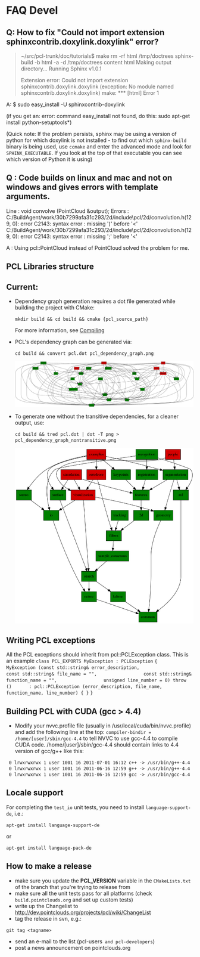 # FAQ Devel

## Q: How to fix "Could not import extension sphinxcontrib.doxylink.doxylink" error?

> ~/src/pcl-trunk/doc/tutorials$ make
> rm -rf html /tmp/doctrees
> sphinx-build -b html -a -d /tmp/doctrees content html
> Making output directory...
> Running Sphinx v1.0.1
> 
> Extension error:
> Could not import extension sphinxcontrib.doxylink.doxylink (exception: No module named sphinxcontrib.doxylink.doxylink)
> make: *** [html] Error 1

A: $ sudo easy_install -U sphinxcontrib-doxylink

(if you get an: error: command easy_install not found, do this: sudo apt-get install python-setuptools*)

(Quick note: If the problem persists, sphinx may be using a version of python for which doxylink is not installed - to find out which `sphinx-build` binary is being used, use `ccmake` and enter the advanced mode and look for `SPHINX_EXECUTABLE`. If you look at the top of that executable you can see which version of Python it is using)

## Q : Code builds on linux and mac and not on windows and gives errors with template arguments.

Line : void convolve (PointCloud<PointT> &output);
Errors : 
C:/BuildAgent/work/30b7299afa31c293/2d/include\pcl/2d/convolution.h(129, 0): error C2143: syntax error : missing ')'
before '<'
C:/BuildAgent/work/30b7299afa31c293/2d/include\pcl/2d/convolution.h(129, 0): error C2143: syntax error : missing ';'
before '<'

A : Using pcl::PointCloud instead of PointCloud solved the problem for me.

## PCL Libraries structure

## Current:

* Dependency graph generation requires a dot file generated while building the project with CMake:
  ```
  mkdir build && cd build && cmake {pcl_source_path}
  ```
  For more information, see [Compiling](https://github.com/PointCloudLibrary/pcl#compiling)

* PCL's dependency graph can be generated via:
  ```
  cd build && convert pcl.dot pcl_dependency_graph.png
  ```
  ![Dependency Graph](images/pcl_dependency_graph.png)

* To generate one without the transitive dependencies, for a cleaner output, use:
  ```
  cd build && tred pcl.dot | dot -T png > pcl_dependency_graph_nontransitive.png
  ```
  ![Dependency Graph non-transitive](images/pcl_dependency_graph_nontransitive.png)

## Writing PCL exceptions

All the PCL exceptions should inherit from pcl::PCLException class.
This is an example
`class PCL_EXPORTS MyException : PCLException`
`{`
`    MyException (const std::string& error_description,`
`                 const std::string& file_name = "",`
`                 const std::string& function_name = "",`
`                 unsigned line_number = 0) throw ()`
`      : pcl::PCLException (error_description, file_name, function_name, line_number) { }`
`}`

## Building PCL with CUDA (gcc > 4.4)

 * Modify your nvvc.profile file (usually in /usr/local/cuda/bin/nvvc.profile) and add the following line at the top:
`
 compiler-bindir = /home/[user]/sbin/gcc-4.4
`
 to tell NVVC to use gcc-4.4 to compile CUDA code. /home/[user]/sbin/gcc-4.4 should contain links to 4.4 version of gcc/g++ like this:

```
 0 lrwxrwxrwx 1 user 1001 16 2011-07-01 16:12 c++ -> /usr/bin/g++-4.4
 0 lrwxrwxrwx 1 user 1001 16 2011-06-16 12:59 g++ -> /usr/bin/g++-4.4
 0 lrwxrwxrwx 1 user 1001 16 2011-06-16 12:59 gcc -> /usr/bin/gcc-4.4
```

## Locale support

For completing the `test_io` unit tests, you need to install `language-support-de`, i.e.:
```
apt-get install language-support-de
```
or
```
apt-get install language-pack-de
```

## How to make a release

* make sure you update the **PCL_VERSION** variable in the `CMakeLists.txt` of the branch that you're trying to release from
* make sure all the unit tests pass for all platforms (check `build.pointclouds.org` and set up custom tests)
* write up the Changelist to http://dev.pointclouds.org/projects/pcl/wiki/ChangeList
* tag the release in svn, e.g.:
```
git tag <tagname>
```
* send an e-mail to the list (pcl-users` and pcl-developers`)
* post a news announcement on pointclouds.org
